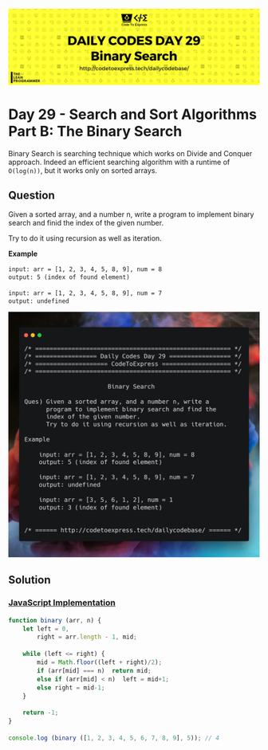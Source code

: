 ![cover](./cover.png)

# Day 29 - Search and Sort Algorithms Part B: The Binary Search

Binary Search is searching technique which works on Divide and Conquer approach. Indeed an efficient searching algorithm with a runtime of `O(log(n))`, but it works only on sorted arrays.

## Question

Given a sorted array, and a number n, write a program to implement binary search and finid the index of the given number.

Try to do it using recursion as well as iteration.

**Example**

```
input: arr = [1, 2, 3, 4, 5, 8, 9], num = 8
output: 5 (index of found element)

input: arr = [1, 2, 3, 4, 5, 8, 9], num = 7
output: undefined
```

![ques](./ques.png)

## Solution

### [JavaScript Implementation](./JavaScript/binary.js)

```js
function binary (arr, n) {
    let left = 0,
        right = arr.length - 1, mid;

    while (left <= right) {
        mid = Math.floor((left + right)/2);
        if (arr[mid] === n)  return mid;
        else if (arr[mid] < n)  left = mid+1;
        else right = mid-1;
    }

    return -1;
}

console.log (binary ([1, 2, 3, 4, 5, 6, 7, 8, 9], 5)); // 4
```